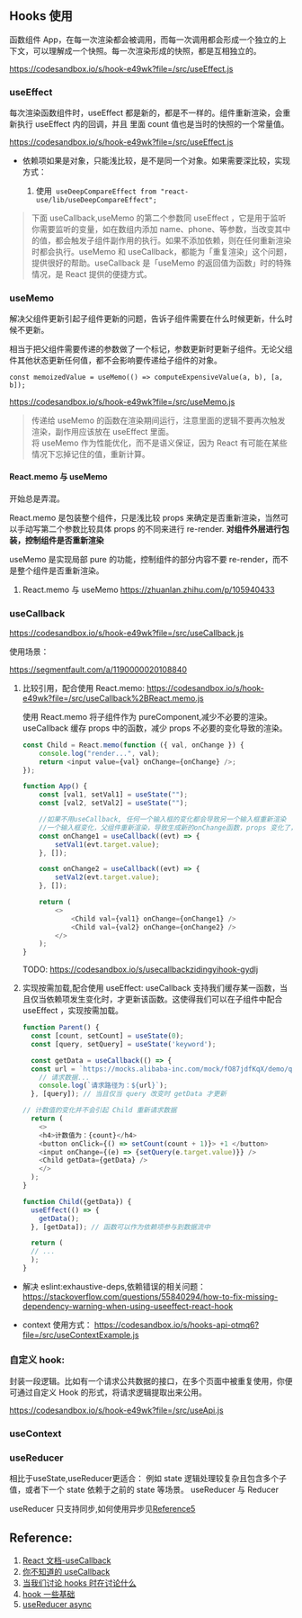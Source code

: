 ## Hooks 使用

函数组件 App，在每一次渲染都会被调用，而每一次调用都会形成一个独立的上下文，可以理解成一个快照。每一次渲染形成的快照，都是互相独立的。

https://codesandbox.io/s/hook-e49wk?file=/src/useEffect.js

### useEffect

每次渲染函数组件时，useEffect 都是新的，都是不一样的。组件重新渲染，会重新执行 useEffect 内的回调，并且 里面 count 值也是当时的快照的一个常量值。

https://codesandbox.io/s/hook-e49wk?file=/src/useEffect.js

- 依赖项如果是对象，只能浅比较，是不是同一个对象。如果需要深比较，实现方式：

  1. 使用` useDeepCompareEffect from "react-use/lib/useDeepCompareEffect";`

> 下面 useCallback,useMemo 的第二个参数同 useEffect ，它是用于监听你需要监听的变量，如在数组内添加 name、phone、等参数，当改变其中的值，都会触发子组件副作用的执行。如果不添加依赖，则在任何重新渲染时都会执行。useMemo 和 useCallback，都能为「重复渲染」这个问题，提供很好的帮助。useCallback 是「useMemo 的返回值为函数」时的特殊情况，是 React 提供的便捷方式。

### useMemo

解决父组件更新引起子组件更新的问题，告诉子组件需要在什么时候更新，什么时候不更新。

相当于把父组件需要传递的参数做了一个标记，参数更新时更新子组件。无论父组件其他状态更新任何值，都不会影响要传递给子组件的对象。

`const memoizedValue = useMemo(() => computeExpensiveValue(a, b), [a, b]);`

https://codesandbox.io/s/hook-e49wk?file=/src/useMemo.js

> 传递给 useMemo 的函数在渲染期间运行，注意里面的逻辑不要再次触发渲染，副作用应该放在 useEffect 里面。<br/>
> 将 useMemo 作为性能优化，而不是语义保证，因为 React 有可能在某些情况下忘掉记住的值，重新计算。

#### React.memo 与 useMemo

开始总是弄混。

React.memo 是包装整个组件，只是浅比较 props 来确定是否重新渲染，当然可以手动写第二个参数比较具体 props 的不同来进行 re-render. **对组件外层进行包装，控制组件是否重新渲染**

useMemo 是实现局部 pure 的功能，控制组件的部分内容不要 re-render，而不是整个组件是否重新渲染。

1. React.memo 与 useMemo https://zhuanlan.zhihu.com/p/105940433

### useCallback

https://codesandbox.io/s/hook-e49wk?file=/src/useCallback.js

使用场景：

https://segmentfault.com/a/1190000020108840

1.  比较引用，配合使用 React.memo:
    https://codesandbox.io/s/hook-e49wk?file=/src/useCallback%2BReact.memo.js

    使用 React.memo 将子组件作为 pureComponent,减少不必要的渲染。useCallback 缓存 props 中的函数，减少 props 不必要的变化导致的渲染。

    ```js
    const Child = React.memo(function ({ val, onChange }) {
    	console.log("render...", val);
    	return <input value={val} onChange={onChange} />;
    });

    function App() {
    	const [val1, setVal1] = useState("");
    	const [val2, setVal2] = useState("");

    	//如果不用useCallback, 任何一个输入框的变化都会导致另一个输入框重新渲染
    	//一个输入框变化，父组件重新渲染，导致生成新的onChange函数，props 变化了，则子组件也重新渲染
    	const onChange1 = useCallback((evt) => {
    		setVal1(evt.target.value);
    	}, []);

    	const onChange2 = useCallback((evt) => {
    		setVal2(evt.target.value);
    	}, []);

    	return (
    		<>
    			<Child val={val1} onChange={onChange1} />
    			<Child val={val2} onChange={onChange2} />
    		</>
    	);
    }
    ```

    TODO: https://codesandbox.io/s/usecallbackzidingyihook-gydlj

2.  实现按需加载,配合使用 useEffect:
    useCallback 支持我们缓存某一函数，当且仅当依赖项发生变化时，才更新该函数。这使得我们可以在子组件中配合 useEffect ，实现按需加载。

    ```js
    function Parent() {
      const [count, setCount] = useState(0);
      const [query, setQuery] = useState('keyword');

      const getData = useCallback(() => {
      const url = `https://mocks.alibaba-inc.com/mock/fO87jdfKqX/demo/queryData.json?query=${query}`;
        // 请求数据...
        console.log(`请求路径为：${url}`);
      }, [query]); // 当且仅当 query 改变时 getData 才更新

    // 计数值的变化并不会引起 Child 重新请求数据
      return (
        <>
        <h4>计数值为：{count}</h4>
        <button onClick={() => setCount(count + 1)}> +1 </button>
        <input onChange={(e) => {setQuery(e.target.value)}} />
        <Child getData={getData} />
        </>
      );
    }

    function Child({getData}) {
      useEffect(() => {
        getData();
      }, [getData]); // 函数可以作为依赖项参与到数据流中

      return (
      // ...
      );
    }
    ```

- 解决 eslint:exhaustive-deps,依赖错误的相关问题：
  https://stackoverflow.com/questions/55840294/how-to-fix-missing-dependency-warning-when-using-useeffect-react-hook

- context 使用方式：
  https://codesandbox.io/s/hooks-api-otmq6?file=/src/useContextExample.js

### 自定义 hook:

封装一段逻辑。比如有一个请求公共数据的接口，在多个页面中被重复使用，你便可通过自定义 Hook 的形式，将请求逻辑提取出来公用。

https://codesandbox.io/s/hook-e49wk?file=/src/useApi.js

### useContext

### useReducer
相比于useState,useReducer更适合：
  例如 state 逻辑处理较复杂且包含多个子值，或者下一个 state 依赖于之前的 state 等场景。
useReducer 与 Reducer

useReducer 只支持同步,如何使用异步见[Reference5](https://stackoverflow.com/questions/53146795/react-usereducer-async-data-fetch)

## Reference:

1. [React 文档-useCallback](https://zh-hans.reactjs.org/docs/hooks-reference.html#usecallback)
2. [你不知道的 useCallback](https://segmentfault.com/a/1190000020108840)
3. [当我们讨论 hooks 时在讨论什么](https://zhuanlan.zhihu.com/p/328540840)
4. [hook 一些基础](https://juejin.cn/book/6966551262766563328/section/6967228489208430603)
5. [useReducer async](https://stackoverflow.com/questions/53146795/react-usereducer-async-data-fetch)
